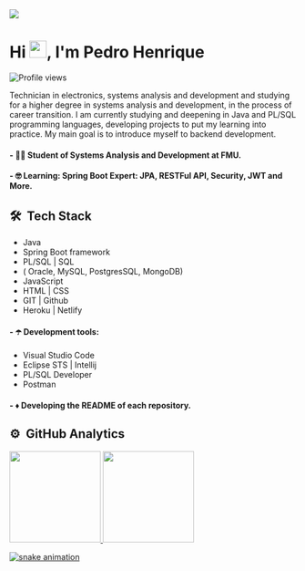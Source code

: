  <div>
 <a href="https://www.linkedin.com/in/pedro-henrique-39015a216/" target="_blank"><img src="https://img.shields.io/badge/-LinkedIn-%230077B5?style=for-the-badge&logo=linkedin&logoColor=white" target="_blank">
 </a>
 <h1 align="left">Hi <img src="https://raw.githubusercontent.com/kaueMarques/kaueMarques/master/hi.gif" width="30px" height="30px">, I'm Pedro Henrique</h1>
 <p align="left"><img src="https://komarev.com/ghpvc/?username=pedro-githube&color=yellow" alt="Profile views" /> </p>
</div>

Technician in electronics, systems analysis and development and studying for a higher degree in systems analysis and development, in the process of career transition. I am currently studying and deepening in Java and PL/SQL programming languages, developing projects to put my learning into practice. My main goal is to introduce myself to backend development.


#### - :man_student: Student of Systems Analysis and Development at FMU.

#### - :nerd_face: Learning: Spring Boot Expert: JPA, RESTFul API, Security, JWT and More.

## 🛠 &nbsp;Tech Stack
* Java 
* Spring Boot framework 
* PL/SQL | SQL 
* ( Oracle, MySQL, PostgresSQL, MongoDB)
* JavaScript
* HTML | CSS
* GIT | Github
* Heroku | Netlify

 #### - :open_umbrella: Development tools: 
* Visual Studio Code 
* Eclipse STS | Intellij
* PL/SQL Developer
* Postman

#### - :diamonds: Developing the README of each repository.

## ⚙️ &nbsp;GitHub Analytics
 <div>
  <a href="https://github.com/pedro-githube">
   <img height="160em"   src=https://github-readme-stats.vercel.app/api?username=pedro-githube&show_icons=true&icon_color=fff&bg_color=30,0ff1ce,904e95&title_color=fff&text_color=fff&/>
  <img  height="160em"  src="https://github-readme-stats.vercel.app/api/top-langs/?username=pedro-githube&layout=compact&langs_count=7&bg_color=30,0ff1ce,904e95&title_color=fff&text_color=fff&"/>
   
</div>
 
 <div> 
  
  ![snake animation](https://github.com/pedro-githube/pedro-githube/blob/output/github-contribution-grid-snake.svg)
</div>
